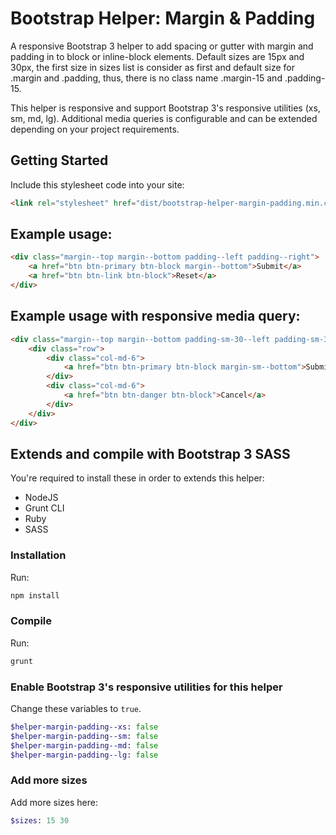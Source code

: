 # Bootstrap Helper: Margin & Padding

A responsive Bootstrap 3 helper to add spacing or gutter with margin and padding in to block or inline-block elements. Default sizes are 15px and 30px, the first size in sizes list is consider as first and default size for .margin and .padding, thus, there is no class name .margin-15 and .padding-15.

This helper is responsive and support Bootstrap 3's responsive utilities (xs, sm, md, lg). Additional media queries is configurable and can be extended depending on your project requirements.

## Getting Started

Include this stylesheet code into your site:

```html
<link rel="stylesheet" href="dist/bootstrap-helper-margin-padding.min.css" />
```

## Example usage:

```html
<div class="margin--top margin--bottom padding--left padding--right">
    <a href="btn btn-primary btn-block margin--bottom">Submit</a>
    <a href="btn btn-link btn-block">Reset</a>
</div>
```

## Example usage with responsive media query:

```html
<div class="margin--top margin--bottom padding-sm-30--left padding-sm-30--right">
    <div class="row">
        <div class="col-md-6">
            <a href="btn btn-primary btn-block margin-sm--bottom">Submit</a>        
        </div>
        <div class="col-md-6">
            <a href="btn btn-danger btn-block">Cancel</a>
        </div>
    </div>
</div>
```

## Extends and compile with Bootstrap 3 SASS

You're required to install these in order to extends this helper:

- NodeJS
- Grunt CLI
- Ruby
- SASS

### Installation

Run:

```sh
npm install
```

### Compile

Run:

```sh
grunt
```

### Enable Bootstrap 3's responsive utilities for this helper

Change these variables to `true`.

```sass
$helper-margin-padding--xs: false
$helper-margin-padding--sm: false
$helper-margin-padding--md: false
$helper-margin-padding--lg: false
```

### Add more sizes

Add more sizes here:

```sass
$sizes: 15 30
```